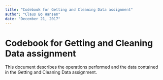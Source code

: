 ```yaml
---
title: "Codebook for Getting and Cleaning Data assignment"
author: "Claus Bo Hansen"
date: "December 21, 2017"
---
```


# Codebook for Getting and Cleaning Data assignment

This document describes the operations performed and the data contained
in the Getting and Cleaning Data assignment.

